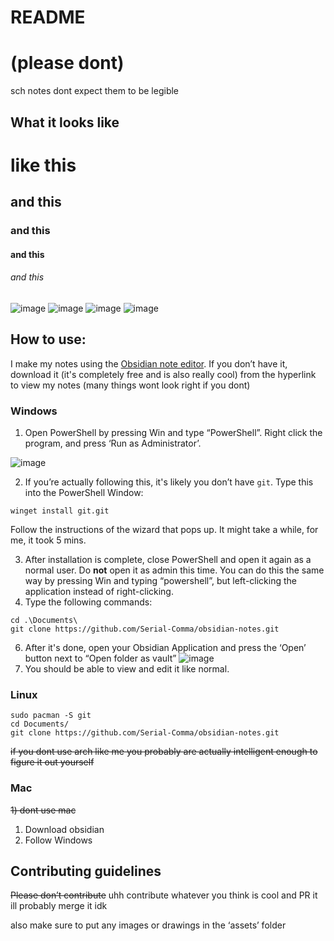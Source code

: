 #  README
# (please dont)



sch notes
dont expect them to be legible

## What it looks like
# like this
## and this
### and this
#### and this
###### and this
![image](https://user-images.githubusercontent.com/47783328/163711607-619dc958-9b33-4cad-873a-e7c8bcdcff8a.png)
![image](https://user-images.githubusercontent.com/47783328/163711678-6a50bce3-6e89-4a56-8ab8-ffb5b786b6e9.png)
![image](https://user-images.githubusercontent.com/47783328/163711991-fecc95b6-d0ea-4dd5-9083-83777bfdf292.png)
![image](https://user-images.githubusercontent.com/47783328/163712121-36c6a8c3-a2ba-4b73-8354-822e2ddc8037.png)

## How to use:

I make my notes using the [Obsidian note editor](https://obsidian.md/). If you don’t have it, download it (it's completely free and is also really cool) from the hyperlink to view my notes (many things wont look right if you dont)

### Windows

1) Open PowerShell by pressing Win and type “PowerShell”. Right click the program, and press ‘Run as Administrator’.

![image](https://user-images.githubusercontent.com/47783328/163711765-9b204724-dc77-4b79-8a37-b82285818008.png)

2) If you’re actually following this, it's likely you don’t have `git`. Type this into the PowerShell Window:
```
winget install git.git
```
Follow the instructions of the wizard that pops up. It might take a while, for me, it took 5 mins.

3) After installation is complete, close PowerShell and open it again as a normal user. Do **not** open it as admin this time. You can do this the same way by pressing Win and typing “powershell”, but left-clicking the application instead of right-clicking.
4) Type the following commands:
```
cd .\Documents\
git clone https://github.com/Serial-Comma/obsidian-notes.git
```
6) After it's done, open your Obsidian Application and press the ‘Open’ button next to “Open folder as vault”
![image](https://user-images.githubusercontent.com/47783328/163711774-21ef81bb-3a38-4fff-8822-44c0b8feb87c.png)
7) You should be able to view and edit it like normal.


### Linux
```
sudo pacman -S git
cd Documents/
git clone https://github.com/Serial-Comma/obsidian-notes.git
```
~~if you dont use arch like me you probably are actually intelligent enough to figure it out yourself~~

### Mac
~~1) dont use mac~~
1) Download obsidian 
2) Follow Windows

## Contributing guidelines
~~Please don’t contribute~~
uhh contribute whatever you think is cool and PR it ill probably merge it idk

also make sure to put any images or drawings in the ‘assets’ folder
